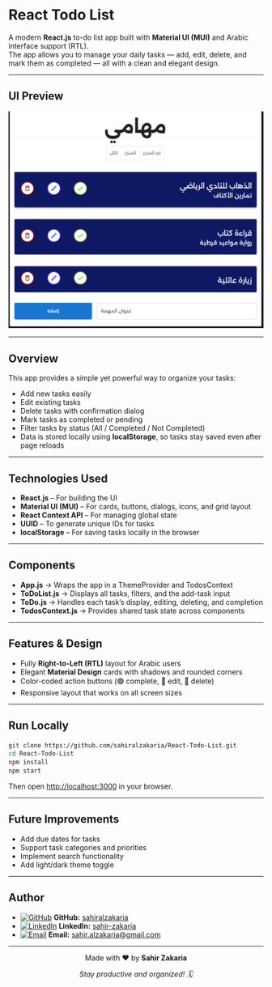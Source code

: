 # React Todo List

A modern **React.js** to-do list app built with **Material UI (MUI)** and Arabic interface support (RTL).  
The app allows you to manage your daily tasks — add, edit, delete, and mark them as completed — all with a clean and elegant design.

---

## UI Preview

![Screenshot](./src/assets/1.png)

---

## Overview

This app provides a simple yet powerful way to organize your tasks:

- Add new tasks easily
- Edit existing tasks
- Delete tasks with confirmation dialog
- Mark tasks as completed or pending
- Filter tasks by status (All / Completed / Not Completed)
- Data is stored locally using **localStorage**, so tasks stay saved even after page reloads

---

## Technologies Used

- **React.js** – For building the UI
- **Material UI (MUI)** – For cards, buttons, dialogs, icons, and grid layout
- **React Context API** – For managing global state
- **UUID** – To generate unique IDs for tasks
- **localStorage** – For saving tasks locally in the browser

---

## Components

- **App.js** → Wraps the app in a ThemeProvider and TodosContext
- **ToDoList.js** → Displays all tasks, filters, and the add-task input
- **ToDo.js** → Handles each task’s display, editing, deleting, and completion
- **TodosContext.js** → Provides shared task state across components

---

## Features & Design

- Fully **Right-to-Left (RTL)** layout for Arabic users
- Elegant **Material Design** cards with shadows and rounded corners
- Color-coded action buttons (🟢 complete, 🔵 edit, 🔴 delete)
- Responsive layout that works on all screen sizes

---


## Run Locally

```bash
git clone https://github.com/sahiralzakaria/React-Todo-List.git
cd React-Todo-List
npm install
npm start
```

Then open [http://localhost:3000](http://localhost:3000) in your browser.

---


## Future Improvements

- Add due dates for tasks
- Support task categories and priorities
- Implement search functionality
- Add light/dark theme toggle

---

## Author

- [![GitHub](https://img.shields.io/badge/GitHub-100000?style=flat&logo=github&logoColor=white)](https://github.com/sahiralzakaria) **GitHub:** [sahiralzakaria](https://github.com/sahiralzakaria)
- [![LinkedIn](https://img.shields.io/badge/LinkedIn-0A66C2?style=flat&logo=linkedin&logoColor=white)](https://www.linkedin.com/in/sahir-zakaria-39873531b) **LinkedIn:** [sahir-zakaria](https://www.linkedin.com/in/sahir-zakaria-39873531b)
- [![Email](https://img.shields.io/badge/Email-D14836?style=flat&logo=gmail&logoColor=white)](mailto:sahir.alzakaria@gmail.com) **Email:** sahir.alzakaria@gmail.com

---

<div align="center">
  <p>Made with ❤️ by <strong>Sahir Zakaria</strong></p>
  <p><em>Stay productive and organized! 🗓️</em></p>
</div>
